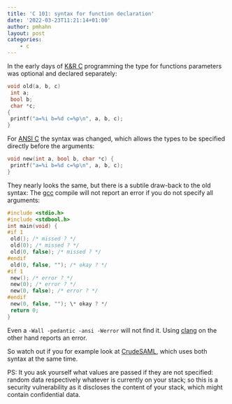 ```yaml
---
title: 'C 101: syntax for function declaration'
date: '2022-03-23T11:21:14+01:00'
author: pmhahn
layout: post
categories:
    - c
---
```


In the early days of [K&amp;R C](https://en.wikipedia.org/wiki/C_(programming_language)#K&R_C) programming the type for functions parameters was optional and declared separately:
```c
void old(a, b, c)
 int a;
 bool b;
 char *c;
{
 printf("a=%i b=%d c=%p\n", a, b, c);
}
```

For [ANSI C](https://en.wikipedia.org/wiki/ANSI_C) the syntax was changed, which allows the types to be specified directly before the arguments:
```c
void new(int a, bool b, char *c) {
 printf("a=%i b=%d c=%p\n", a, b, c);
}
```

They nearly looks the same, but there is a subtile draw-back to the old syntax: The [gcc](https://gcc.gnu.org/) compile will not report an error if you do not specify all arguments:

```c
#include <stdio.h>
#include <stdbool.h>
int main(void) {
#if 1
 old(); /* missed ? */
 old(0); /* missed ? */
 old(0, false); /* missed ? */
#endif
 old(0, false, ""); /* okay ? */
#if 1
 new(); /* error ? */
 new(0); /* error ? */
 new(0, false); /* error ? */
#endif
 new(0, false, ""); \* okay ? */
 return 0;
}
```

Even a `-Wall -pedantic -ansi -Werror` will not find it. Using [clang](https://clang.llvm.org/) on the other hand reports an error.

So watch out if you for example look at [CrudeSAML](https://github.com/univention/crudesaml/blob/master/cy2_saml.c#L109-L114), which uses both syntax at the same time.

PS: It you ask yourself what values are passed if they are not specified: random data respectively whatever is currently on your stack; so this is a security vulnerability as it discloses the content of your stack, which might contain confidential data.
